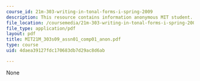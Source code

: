 ```yaml
---
course_id: 21m-303-writing-in-tonal-forms-i-spring-2009
description: This resource contains information anonymous MIT student.
file_location: /coursemedia/21m-303-writing-in-tonal-forms-i-spring-2009/4daea39127fdc170683db7d29ac8d6ab_MIT21M_303s09_assn01_comp01_anon.pdf
file_type: application/pdf
layout: pdf
title: MIT21M_303s09_assn01_comp01_anon.pdf
type: course
uid: 4daea39127fdc170683db7d29ac8d6ab

---
```

None